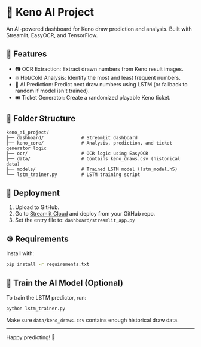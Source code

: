 # 🎰 Keno AI Project

An AI-powered dashboard for Keno draw prediction and analysis. Built with Streamlit, EasyOCR, and TensorFlow.

## 🧩 Features

- 📷 OCR Extraction: Extract drawn numbers from Keno result images.
- 🔥 Hot/Cold Analysis: Identify the most and least frequent numbers.
- 🤖 AI Prediction: Predict next draw numbers using LSTM (or fallback to random if model isn't trained).
- 🎟️ Ticket Generator: Create a randomized playable Keno ticket.

## 📁 Folder Structure

```
keno_ai_project/
├── dashboard/              # Streamlit dashboard
├── keno_core/              # Analysis, prediction, and ticket generator logic
├── ocr/                    # OCR logic using EasyOCR
├── data/                   # Contains keno_draws.csv (historical data)
├── models/                 # Trained LSTM model (lstm_model.h5)
└── lstm_trainer.py         # LSTM training script
```

## 🚀 Deployment

1. Upload to GitHub.
2. Go to [Streamlit Cloud](https://streamlit.io/cloud) and deploy from your GitHub repo.
3. Set the entry file to: `dashboard/streamlit_app.py`

## ⚙️ Requirements

Install with:

```bash
pip install -r requirements.txt
```

## 🧠 Train the AI Model (Optional)

To train the LSTM predictor, run:

```bash
python lstm_trainer.py
```

Make sure `data/keno_draws.csv` contains enough historical draw data.

---

Happy predicting! 🎲
